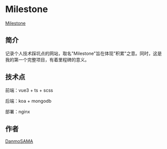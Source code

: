 # Milestone
[Milestone](http://milestone.danmoits.com)

## 简介
记录个人技术踩坑点的网站，取名"Milestone"旨在体现"积累"之意。同时，这是我的第一个完整项目，有着里程碑的意义。

## 技术点
前端：vue3 + ts + scss

后端：koa + mongodb

部署：nginx

## 作者
[DanmoSAMA](https://github.com/DanmoSAMA)
